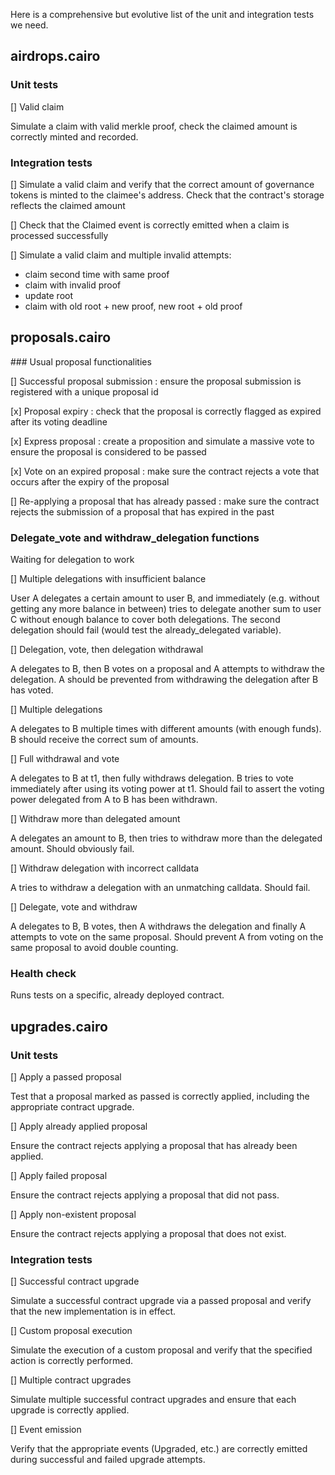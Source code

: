 Here is a comprehensive but evolutive list of the unit and integration tests we need.


## airdrops.cairo

### Unit tests

[] Valid claim 

Simulate a claim with valid merkle proof, check the claimed amount is correctly
minted and recorded.

### Integration tests

[] Simulate a valid claim and verify that the correct amount of governance
tokens is minted to the claimee's address. Check that the
contract's storage reflects the claimed amount

[] Check that the Claimed event is correctly emitted when a claim is processed
successfully

[] Simulate a valid claim and multiple invalid attempts:
 - claim second time with same proof
 - claim with invalid proof
 - update root
 - claim with old root + new proof, new root + old proof


## proposals.cairo

### Usual proposal functionalities

[] Successful proposal submission : ensure the proposal submission is registered with a unique proposal id

[x] Proposal expiry : check that the proposal is correctly flagged as expired after its voting deadline

[x] Express proposal : create a proposition and simulate a massive vote to ensure the proposal is considered to be passed

[x] Vote on an expired proposal : make sure the contract rejects a vote that occurs after the expiry of the proposal

[] Re-applying a proposal that has already passed : make sure the contract rejects the submission of a proposal that has expired in the past


### Delegate_vote and withdraw_delegation functions 

Waiting for delegation to work

[] Multiple delegations with insufficient balance 

User A delegates a certain amount to user B, and immediately (e.g. without getting
any more balance in between) tries to delegate another sum to user C without
enough balance to cover both delegations.
The second delegation should fail (would test the already_delegated variable).

[] Delegation, vote, then delegation withdrawal

A delegates to B, then B votes on a proposal and A attempts to withdraw the 
delegation.
A should be prevented from withdrawing the delegation after B has voted.

[] Multiple delegations

A delegates to B multiple times with different amounts (with enough funds). 
B should receive the correct sum of amounts.

[] Full withdrawal and vote

A delegates to B at t1, then fully withdraws delegation. B tries to vote immediately after
using its voting power at t1.
Should fail to assert the voting power delegated from A to B has been withdrawn.

[] Withdraw more than delegated amount

A delegates an amount to B, then tries to withdraw more than the delegated amount.
Should obviously fail.

[] Withdraw delegation with incorrect calldata

A tries to withdraw a delegation with an unmatching calldata. Should fail.

[] Delegate, vote and withdraw

A delegates to B, B votes, then A withdraws the delegation and finally A attempts to vote 
on the same proposal.
Should prevent A from voting on the same proposal to avoid double counting.

### Health check

Runs tests on a specific, already deployed contract.


## upgrades.cairo

### Unit tests

[] Apply a passed proposal

Test that a proposal marked as passed is correctly applied, including the appropriate contract upgrade.

[] Apply already applied proposal

Ensure the contract rejects applying a proposal that has already been applied.

[] Apply failed proposal

Ensure the contract rejects applying a proposal that did not pass.

[] Apply non-existent proposal

Ensure the contract rejects applying a proposal that does not exist.

### Integration tests

[] Successful contract upgrade

Simulate a successful contract upgrade via a passed proposal and verify that the new implementation is in effect.

[] Custom proposal execution

Simulate the execution of a custom proposal and verify that the specified action is correctly performed.

[] Multiple contract upgrades

Simulate multiple successful contract upgrades and ensure that each upgrade is correctly applied.

[] Event emission

Verify that the appropriate events (Upgraded, etc.) are correctly emitted during successful and failed upgrade attempts.
